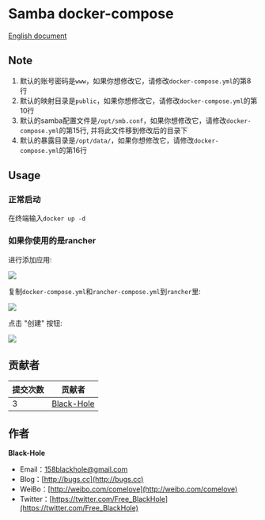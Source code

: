# Samba docker-compose

[English document](https://github.com/BlackHole1/samba_docker-ompose/blob/master/README.md)

## Note

1. 默认的账号密码是`www`，如果你想修改它，请修改`docker-compose.yml`的第8行
2. 默认的映射目录是`public`，如果你想修改它，请修改`docker-compose.yml`的第10行
4. 默认的samba配置文件是`/opt/smb.conf`，如果你想修改它，请修改`docker-compose.yml`的第15行, 并将此文件移到修改后的目录下
3. 默认的暴露目录是`/opt/data/`，如果你想修改它，请修改`docker-compose.yml`的第16行

## Usage

### 正常启动

在终端输入`docker up -d`

### 如果你使用的是rancher

进行添加应用:

![](http://7xppwd.com1.z0.glb.clouddn.com/FlPBfEpxNlyK0WTqSj1166mlKM6q.png)

复制`docker-compose.yml`和`rancher-compose.yml`到`rancher`里:

![](http://7xppwd.com1.z0.glb.clouddn.com/FqxqU5eY3zYWAHdV3KGUaq82g7X_.png)

点击 "创建" 按钮:

![](http://7xppwd.com1.z0.glb.clouddn.com/FvNLK0j6Z4Lg9H0hRt5tQ5yFgIyb.png)

## 贡献者

| **提交次数** | **贡献者** | 
| --- | --- |
| 3 | [Black-Hole](https://github.com/BlackHole1) |

## 作者

**Black-Hole**

* Email：158blackhole@gmail.com
* Blog：[http://bugs.cc](http://bugs.cc)
* WeiBo：[http://weibo.com/comelove](http://weibo.com/comelove)
* Twitter：[https://twitter.com/Free_BlackHole](https://twitter.com/Free_BlackHole)